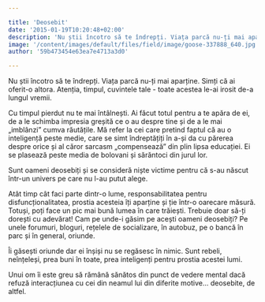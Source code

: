 ```yaml
---

title: 'Deosebit'
date: '2015-01-19T10:20:48+02:00'
description: 'Nu știi încotro să te îndrepți. Viața parcă nu-ți mai aparține. Simți că aioferit-o altora. Atenția, timpul, cuvintele tale - toate acestea le-ai irositde-a lungul vremii.Cu timpul pierdut nu te mai î'
image: '/content/images/default/files/field/image/goose-337888_640.jpg'
author: '59b473454e63ea7e4713a3d0'

---
```

<div class="kg-card-markdown"><p>Nu știi încotro să te îndrepți. Viața parcă nu-ți mai aparține. Simți că ai oferit-o altora. Atenția, timpul, cuvintele tale - toate acestea le-ai irosit de-a lungul vremii.</p>
<p>Cu timpul pierdut nu te mai întâlnești. Ai făcut totul pentru a te apăra de ei, de a le schimba impresia greșită ce o au despre tine și de a le mai „imblânzi” cumva răutățile. Mă refer la cei care pretind faptul că au o inteligență peste medie, care se simt îndreptățiți în a-și da cu părerea despre orice și al căror sarcasm „compensează” din plin lipsa educației. Ei se plasează peste media de bolovani și sărăntoci din jurul lor.</p>
<p>Sunt oameni deosebiți și se consideră niște victime pentru că s-au născut într-un univers pe care nu l-au putut alege.</p>
<p>Atât timp cât faci parte dintr-o lume, responsabilitatea pentru disfuncționalitatea, prostia acesteia îți aparține și ție într-o oarecare măsură. Totuși, poți face un pic mai bună lumea în care trăiești. Trebuie doar să-ți dorești cu adevărat! Cam pe unde-i găsim pe acești oameni deosebiți? Pe unele forumuri, bloguri, rețelele de socializare, în autobuz, pe o bancă în parc și în general, oriunde.</p>
<p>Îi găsești oriunde dar ei înșiși nu se regăsesc în nimic. Sunt rebeli, neînțeleși, prea buni în toate, prea inteligenți pentru prostia acestei lumi.</p>
<p>Unui om îi este greu să rămână sănătos din punct de vedere mental dacă refuză interacțiunea cu cei din neamul lui din diferite motive... deosebite, de altfel.</p>
</div>
